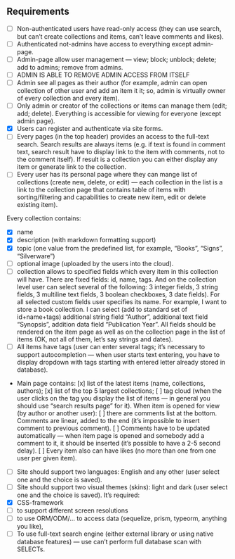 ## Requirements

- [ ] Non-authenticated users have read-only access (they can use search, but can’t create collections and items, can’t leave comments and likes).
- [ ] Authenticated not-admins have access to everything except admin-page.
- [ ] Admin-page allow user management — view; block; unblock; delete; add to admins; remove from admins.
- [ ] ADMIN IS ABLE TO REMOVE ADMIN ACCESS FROM ITSELF
- [ ] Admin see all pages as their author (for example, admin can open collection of other user and add an item it it; so, admin is virtually owner of every collection and every item).
- [ ] Only admin or creator of the collections or items can manage them (edit; add; delete). Everything is accessible for viewing for everyone (except admin page).
- [x] Users can register and authenticate via site forms.
- [ ] Every pages (in the top header) provides an access to the full-text search. Search results are always items (e.g. if text is found in comment text, search result have to display link to the item with comments, not to the comment itself). If result is a collection you can either display any item or generate link to the collection.
- [ ] Every user has its personal page where they can mange list of collections (create new, delete, or edit) — each collection in the list is a link to the collection page that contains table of items with sorting/filtering and capabilities to create new item, edit or delete existing item).

Every collection contains:
- [x] name
- [x] description (with markdown formatting support)
- [x] topic (one value from the predefined list, for example, “Books”, “Signs”, “Silverware”)
- [ ] optional image (uploaded by the users into the cloud).
- [ ] collection allows to specified fields which every item in this collection will have. There are fixed fields: id, name, tags. And on the collection level user can select several of the following: 3 integer fields, 3 string fields, 3 multiline text fields, 3 boolean checkboxes, 3 date fields). For all selected custom fields user specifies its name. For example, I want to store a book collection. I can select (add to standard set of id+name+tags) additional string field “Author”, additional text field “Synopsis”, addition data field “Publication Year”. All fields should be rendered on the item page as well as on the collection page in the list of items (OK, not all of them, let’s say strings and dates).
- [ ] All items have tags (user can enter several tags; it’s necessary to support autocompletion — when user starts text entering, you have to display dropdown with tags starting with entered letter already stored in database).
- Main page contains:
  [x] list of the latest items (name, collections, authors);
  [x] list of the top 5 largest collections;
  [ ] tag cloud (when the user clicks on the tag you display the list of items — in general you should use “search results page” for it).
    When item is opened for view (by author or another user):
    [ ] there are comments list at the bottom. Comments are linear, added to the end (it’s impossible to insert comment to previous comment). 
    [ ] Comments have to be updated automatically — when item page is opened and somebody add a comment to it, it should be inserted (it’s possible to have a 2-5 second delay).
  [ ]  Every item also can have likes (no more than one from one user per given item).
- [ ] Site should support two languages: English and any other (user select one and the choice is saved). 
- [ ] Site should support two visual themes (skins): light and dark (user select one and the choice is saved).
  It’s required:
- [x] CSS-framework 
- [ ] to support different screen resolutions
- [ ] to use ORM/ODM/... to access data (sequelize, prism, typeorm, anything you like),
- [ ] To use full-text search engine (either external library or using native database features) — use can’t perform full database scan with SELECTs.
